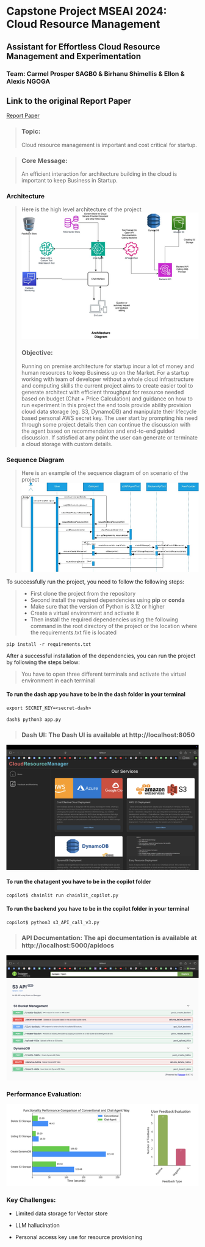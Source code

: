 # Capstone Project MSEAI 2024: Cloud Resource Management
## Assistant for Effortless Cloud Resource Management and Experimentation
### Team: Carmel Prosper SAGB0 & Birhanu Shimellis & Ellon & Alexis NGOGA 

## Link to the original Report Paper
[Report Paper](./capstone-final-report.pdf)


> ### Topic: 
> Cloud resource management is important and cost critical for startup.

> ### Core Message: 
> An efficient interaction for architecture building in the cloud is important to keep Business in Startup.

### Architecture
> Here is the high level architecture of the project
![Architecture](./img/architecture.jpg)
> 
> ### Objective: 
> Running on premise architecture for startup incur a lot of money and human resources to keep Business up on the Market. For a startup working with team of developer without a whole cloud infrastructure and computing skills the current project aims to create easier tool to generate architect with efficient throughput for resource needed based on budget (Chat + Price Calculation)  and guidance on how to run experiment
> In this project the end tools provide ability provision cloud data storage (eg. S3, DynamoDB) and manipulate their lifecycle based personal AWS secret key. 
> The user start by prompting his need through some project details then can continue the discussion with the agent based on recommendation and end-to-end guided discussion.
> If satisfied at any point the user can generate or terminate a cloud storage with custom details.


### Sequence Diagram
> Here is an example of the sequence diagram of on scenario of the project
![Sequence Diagram](./img/seq_diags.jpeg)

To successfully run the project, you need to follow the following steps:
> * First clone the project from the repository
> * Second install the required dependencies using __pip__ or __conda__
> * Make sure that the version of Python is 3.12 or higher
> * Create a virtual environment and activate it
> * Then install the required dependencies using the following command in the root directory of the project or the location where the requirements.txt file is located

```
pip install -r requirements.txt
```

After a successful installation of the dependencies, you can run the project by following the steps below:

> You have to open three different terminals and activate the virtual environment in each terminal

#### To run the dash app you have to be in the dash folder in your terminal
```
export SECRET_KEY=<secret-dash>
```
```
dash$ python3 app.py 
```
> ### Dash UI: The Dash UI is available at http://localhost:8050
![Dash-UI](./img/ui.png)

#### To run the chatagent you have to be in the copilot folder
```
copilot$ chainlit run chainlit_copilot.py 
```
#### To run the backend you have to be in the copilot folder in your terminal

```
copilot$ python3 s3_API_call_v3.py 
```
> ### API Documentation: The api documentation is available at http://localhost:5000/apidocs
![Api-Doc](./img/api-docs.png)

### Performance Evaluation:

![Performance Evaluation and Feedback](./img/performances.png)

### Key Challenges:
- Limited data storage for Vector store

- LLM hallucination

- Personal access key use for resource provisioning